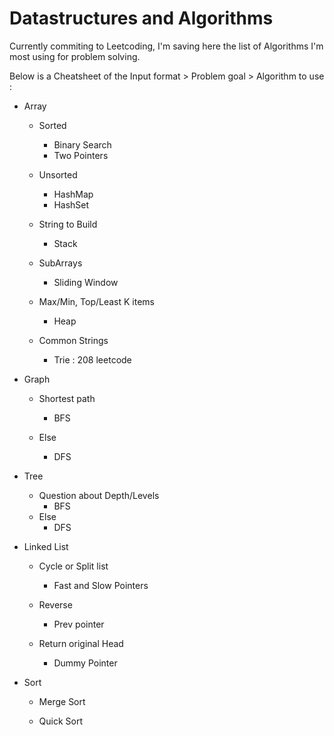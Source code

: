 # Datastructures and Algorithms
Currently commiting to Leetcoding, I'm saving here the list of Algorithms I'm most using for problem solving.

Below is a Cheatsheet of the Input format > Problem goal > Algorithm to use :

- Array
    - Sorted
        - Binary Search
        - Two Pointers

    - Unsorted
        - HashMap
        - HashSet

    - String to Build
        - Stack

    - SubArrays
        - Sliding Window
    
    - Max/Min, Top/Least K items
        - Heap
    
    - Common Strings
        - Trie : 208 leetcode

- Graph
    - Shortest path
        - BFS
    
    - Else
        - DFS

- Tree
    - Question about Depth/Levels
        - BFS
    - Else
        - DFS

- Linked List
    - Cycle or Split list
        - Fast and Slow Pointers
    
    - Reverse
        - Prev pointer
    
    - Return original Head
        - Dummy Pointer

- Sort
    - Merge Sort

    - Quick Sort

